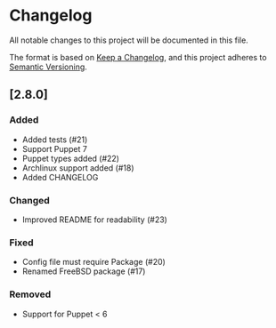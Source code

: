 # Changelog
All notable changes to this project will be documented in this file.

The format is based on [Keep a Changelog](https://keepachangelog.com/en/1.0.0/),
and this project adheres to [Semantic Versioning](https://semver.org/spec/v2.0.0.html).

## [2.8.0]
### Added
- Added tests (#21)
- Support Puppet 7
- Puppet types added (#22)
- Archlinux support added (#18)
- Added CHANGELOG
### Changed
- Improved README for readability (#23)
### Fixed
- Config file must require Package (#20)
- Renamed FreeBSD package (#17)
### Removed
- Support for Puppet < 6

